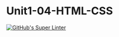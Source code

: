 # Unit1-04-HTML-CSS
[![GitHub's Super Linter](https://github.com/ICS20-Programming-BraydenM/Unit1-04-HTML-CSS/workflows/GitHub's%20Super%20Linter/badge.svg)](https://github.com/ICS20-Programming-BraydenM/Unit1-04-HTML-CSS/actions)